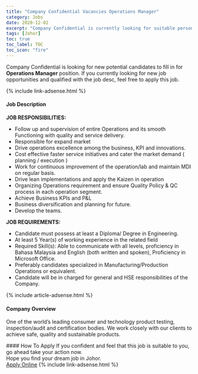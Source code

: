 ```yaml
---
title: "Company Confidential Vacancies Operations Manager" 
category: Jobs 
date: 2020-12-02 
excerpt: "Company Confidential is currently looking for suitable person to fill in the Operations Manager which positioned at Johor" 
tags: [Johor] 
toc: true 
toc_label: TOC 
toc_icon: "fire" 
--- 
```


<p>Company Confidential is looking for new potential candidates to fill in for <b>Operations Manager</b> position. If you currently looking for new job opportunities and qualified with the job desc, feel free to apply this job.
</p>{% include link-adsense.html %} 
<div><div><div><h4>Job Description</h4></div></div><div><div><span><div><p><strong>JOB RESPONSIBILITIES:</strong></p><ul><li>Follow up and supervision of entire Operations and its smooth Functioning with quality and service delivery.</li><li>Responsible for expand market</li><li>Drive operations excellence among the business, KPI and innovations.</li><li>Cost effective faster service initiatives and cater the market demand ( planning / execution )</li><li>Work for continuous improvement of the operation/lab and maintain MDI on regular basis.</li><li>Drive lean implementations and apply the Kaizen in operation</li><li>Organizing Operations requirement and ensure Quality Policy &amp; QC process in each operation segment.</li><li>Achieve Business KPIs and P&amp;L&#160;</li><li>Business diversification and planning for future.</li><li>Develop the teams.</li></ul><p><strong>JOB REQUIREMENTS:</strong></p><ul><li>Candidate must possess at least a Diploma/ Degree in Engineering.</li><li>At least 5 Year(s) of working experience in the related field</li><li>Required Skill(s): Able to communicate with all levels, proficiency in Bahasa Malaysia and English (both written and spoken), Proficiency in Microsoft Office.</li><li>Preferably candidates specialized in Manufacturing/Production Operations or equivalent.</li><li>Candidate will be in charged for general and HSE responsibilities of the Company.</li></ul></div></span></div></div></div> 
{% include article-adsense.html %} 
<div><div><div><h4>Company Overview</h4></div></div><div><div><span><div><p>One of the world&#8217;s leading consumer and technology product testing, inspection/audit and certification bodies. We work closely with our clients to achieve safe, quality and sustainable products.</p></div></span></div></div></div> 
#### How To Apply 
If you confident and feel that this job is suitable to you, go ahead take your action now. <br/> 
Hope you find your dream job in Johor. <br/> 
<a href="https://www.jobstreet.com.my/en/job/operations-manager-4434595?jobId=jobstreet-my-job-4434595&sectionRank=17&token=0~00ff35fb-b46d-4d5f-89c9-b99fbaa80f19&fr=SRP%20View%20In%20New%20Ta" class="btn btn--info" target="_blank" rel="nofollow noopenner">Apply Online</a> 
{% include link-adsense.html %} 